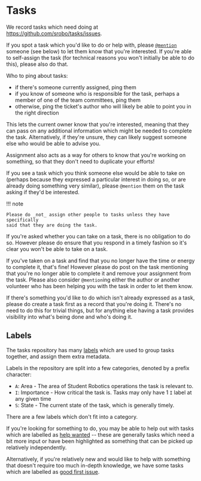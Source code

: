 # Tasks

We record tasks which need doing at https://github.com/srobo/tasks/issues.

If you spot a task which you'd like to do or help with, please [`@mention`][at-mention]
someone (see below) to let them know that you're interested. If you're able to
self-assign the task (for technical reasons you won't initially be able to do
this), please also do that.

Who to ping about tasks:

* if there's someone currently assigned, ping them
* if you know of someone who is responsible for the task, perhaps a member of
  one of the team committees, ping them
* otherwise, ping the ticket's author who will likely be able to point you in
  the right direction

This lets the current owner know that you're interested, meaning that they can
pass on any additional information which might be needed to complete the task.
Alternatively, if they're unsure, they can likely suggest someone else who would
be able to advise you.

Assignment also acts as a way for others to know that you're working on
something, so that they don't need to duplicate your efforts!

If you see a task which you think someone else would be able to take on (perhaps
because they expressed a particular interest in doing so, or are already doing
something very similar), please `@mention` them on the task asking if they'd be
interested.

!!! note

    Please do _not_ assign other people to tasks unless they have specifically
    said that they are doing the task.

If you're asked whether you can take on a task, there is no obligation to do so.
However please do ensure that you respond in a timely fashion so it's clear you
won't be able to take on a task.

If you've taken on a task and find that you no longer have the time or energy to
complete it, that's fine! However please do post on the task mentioning that
you're no longer able to complete it and remove your assignment from the task.
Please also consider `@mention`ing either the author or another volunteer who
has been helping you with the task in order to let them know.

If there's something you'd like to do which isn't already expressed as a task,
please do create a task first as a record that you're doing it. There's no need
to do this for trivial things, but for anything else having a task provides
visibility into what's being done and who's doing it.

## Labels

The tasks repository has many [labels](https://github.com/srobo/tasks/labels) which are used to group tasks together, and assign them extra metadata.

Labels in the repository are split into a few categories, denoted by a prefix character:

- `A`: Area - The area of Student Robotics operations the task is relevant to.
- `I`: Importance - How critical the task is. Tasks may only have 1 `I` label at any given time
- `S`: State - The current state of the task, which is generally timely.

There are a few labels which don't fit into a category.

If you're looking for something to do, you may be able to help out with tasks
which are labelled as [help wanted][help-wanted] -- these are generally tasks
which need a bit more input or have been highlighted as something that can be
picked up relatively independently.

Alternatively, if you're relatively new and would like to help with something
that doesn't require too much in-depth knowledge, we have some tasks which are
labelled as [good first issue][good-first-issue].

[at-mention]: https://help.github.com/en/articles/basic-writing-and-formatting-syntax#mentioning-people-and-teams
[help-wanted]: https://github.com/srobo/tasks/issues?q=is%3Aissue+is%3Aopen+label%3A%22S%3A+Help+Wanted%22
[good-first-issue]: https://github.com/srobo/tasks/issues?q=is%3Aissue+is%3Aopen+label%3A%22good+first+issue%22
